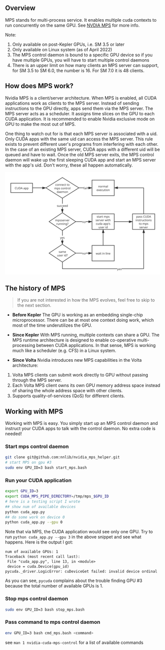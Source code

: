 ## Overview
MPS stands for multi-process service. It enables multiple cuda contexts to run concurrently on the same GPU. See [NVDIA MPS](https://docs.nvidia.com/deploy/mps/index.html) for more info.

Note:
1. Only available on post-Kepler GPUs, i.e. SM 3.5 or later
2. Only available on Linux system (as of April 2022)
3. The MPS control daemon is bound to a specific GPU device so if you have multiple GPUs, you will have to start multiple control daemons
4. There is an upper limit on how many clients an MPS server can support, for SM 3.5 to SM 6.0, the number is 16. For SM 7.0 it is 48 clients.

## How does MPS work?
Nvidia MPS is a client/server architecture. When MPS is enabled, all CUDA applications work as clients to the MPS server. Instead of sending instructions to the GPU directly, apps send them via the MPS server. The MPS server acts as a scheduler. It assigns time slices on the GPU to each CUDA application. It is recommended to enable Nvidia exclusive mode on GPU to make the most out of MPS.

One thing to watch out for is that each MPS server is associated with a uid. Only CUDA apps with the same uid can access the MPS server. This rule exists to prevent different user's programs from interfering with each other. In the case of an existing MPS server, CUDA apps with a different uid will be queued and have to wait. Once the old MPS server exits, the MPS control daemon will wake up the first sleeping CUDA app and start an MPS server with the app's uid. Don't worry, these all happen automatically.

![How MPS work?](./imgs/how_mps_work.svg)

## The history of MPS
> If you are not interested in how the MPS evolves, feel free to skip to the next section.

- **Before Kepler**
The GPU is working as an embedding single-chip microprocessor. There can be at most one context doing work, which most of the time underutilizes the GPU.

- **Since Kepler**
With MPS running, multiple contexts can share a GPU. The MPS runtime architecture is designed to enable co-operative multi-processing between CUDA applications. In that sense, MPS is working much like a scheduler (e.g. CFS) in a Linux system.

- **Since Volta**
Nvidia introduces new MPS capabilities in the Volta architecture:
 1. Volta MPS clients can submit work directly to GPU without passing through the MPS server.
 2. Each Volta MPS client owns its own GPU memory address space instead of sharing the whole address space with other clients.
 3. Supports quality-of-services (QoS) for different clients.

## Working with MPS
Working with MPS is easy. You simply start up an MPS control daemon and instruct your CUDA apps to talk with the control daemon. No extra code is needed!

### Start mps control daemon
```bash
git clone git@github.com:nnlib/nvidia_mps_helper.git
# start MPS on gpu #3
sudo env GPU_ID=3 bash start_mps.bash
```

### Run your CUDA application
```bash
export GPU_ID=3
export CUDA_MPS_PIPE_DIRECTORY=/tmp/mps_$GPU_ID
# here is a testing script I wrote
## show num of available devices
python cuda_app.py
## do some work on device 0
python cuda_app.py --gpu 0
```

Note that via MPS, the CUDA application would see only one GPU. Try to run `python cuda_app.py --gpu 3` in the above snippet and see what happens.
Here is the output I got:
```
num of available GPUs: 1
Traceback (most recent call last):
 File "cuda_app.py", line 13, in <module>
 device = cuda.Device(gpu_id)
pycuda._driver.LogicError: cuDeviceGet failed: invalid device ordinal
```

As you can see, `pycuda` complains about the trouble finding GPU #3 because the total number of available GPUs is 1.


### Stop mps control daemon
```bash
sudo env GPU_ID=3 bash stop_mps.bash
```

### Pass command to mps control daemon
```bash
env GPU_ID=3 bash cmd_mps.bash <command>
```
see `man 1 nvidia-cuda-mps-control` for a list of available commands
